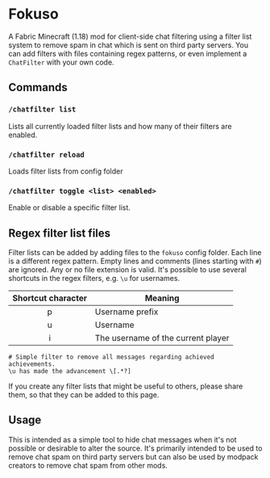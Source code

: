 # Fokuso

A Fabric Minecraft (1.18) mod for client-side chat filtering using a filter list system to remove spam in chat which is sent on third party servers.
You can add filters with files containing regex patterns, or even implement a `ChatFilter` with your own code.

## Commands

### `/chatfilter list`

Lists all currently loaded filter lists and how many of their filters are enabled.

### `/chatfilter reload`

Loads filter lists from config folder

### `/chatfilter toggle <list> <enabled>`

Enable or disable a specific filter list.

## Regex filter list files

Filter lists can be added by adding files to the `fokuso` config folder.
Each line is a different regex pattern.
Empty lines and comments (lines starting with `#`) are ignored.
Any or no file extension is valid.
It's possible to use several shortcuts in the regex filters, e.g. `\u` for usernames.

| Shortcut character | Meaning                            |
|:------------------:|------------------------------------|
|         p          | Username prefix                    |
|         u          | Username                           |
|         i          | The username of the current player |

```regexp
# Simple filter to remove all messages regarding achieved achievements.
\u has made the advancement \[.*?]
```

If you create any filter lists that might be useful to others, please share them, so that they can be added to this
page.

## Usage

This is intended as a simple tool to hide chat messages when it's not possible or desirable to alter the source.
It's primarily intended to be used to remove chat spam on third party servers but can also be used by modpack creators
to remove chat spam from other mods.